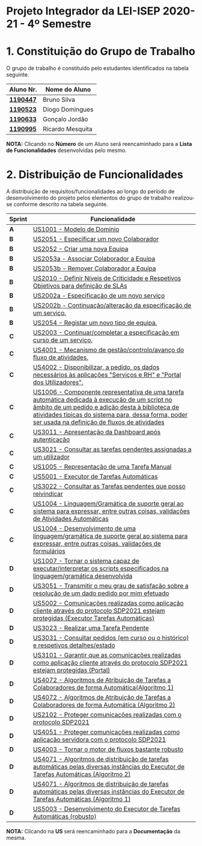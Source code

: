 # Projeto Integrador da LEI-ISEP 2020-21 - 4º Semestre

# 1. Constituição do Grupo de Trabalho

O grupo de trabalho é constituído pelo estudantes identificados na tabela seguinte.

| Aluno Nr.	                                                     | Nome do Aluno			        |
|----------------------------------------------------------------|----------------------------|
| **[1190447](../1190447/)**                                    | Bruno Silva                |
| **[1190523](../1190523/ListaFuncionalidadesEstudante.md)**    | Diogo Domingues            |
| **[1190633](../1190633/ListaFuncionalidadesEstudante.md)**     | Gonçalo Jordão             |
| **[1190995](../1190995/)**                                    | Ricardo Mesquita           |

**NOTA:** Clicando no **Número** de um Aluno será reencaminhado para a **Lista de Funcionalidades** desenvolvidas pelo mesmo.

# 2. Distribuição de Funcionalidades ###

A distribuição de requisitos/funcionalidades ao longo do período de desenvolvimento do projeto pelos elementos do grupo de trabalho realizou-se conforme descrito na tabela seguinte.

| Sprint | Funcionalidade                                                                                                                                                                                    |
|--------|---------------------------------------------------------------------------------------------------------------------------------------------------------------------------------------------------|
| **A**  | [US1001 - Modelo de Domínio](/docs//MD/ModeloDeDomínio.svg)                                                                                                                                       |
| **B**  | [US2051 - Especificar um novo Colaborador](/docs/1190523/US2051/ProcessoEngenhariaFuncionalidade.md)                                                                                                                                |
| **B**  | [US2052 - Criar uma nova Equipa](/docs/1190523/US2052/ProcessoEngenhariaFuncionalidade.md)                                                                                                                                |
| **B**  | [US2053a - Associar Colaborador  a Equipa](/docs/1190633/US2053a/ProcessoEngenhariaFuncionalidade.md)                                                                                             |
| **B**  | [US2053b - Remover Colaborador a Equipa](/docs/1190633/US2053b/ProcessoEngenhariaFuncionalidade.md)                                                                                               |
| **B**  | [US2010 - Definir Níveis de Criticidade e Respetivos Objetivos para definição de SLAs](/docs/1190633/US2010/ProcessoEngenhariaFuncionalidade.md)                                                  |
| **B**  | [US2002a - Especificação de um novo serviço](/docs/1190447/US2002a/ProcessoEngenhariaFuncionalidade.md)                                                                                           |
| **B**  | [US2002b - Continuação/alteração da especificação de um serviço.](/docs/1190447/US2002b/ProcessoEngenhariaFuncionalidade.md)                                                                      |
| **B**  | [US2054 - Registar um novo tipo de equipa.](/docs/1190447/US2054/ProcessoEngenhariaFuncionalidade.md)                                                                                             |
| **C**  | [US2003 - Continuar/completar a especificação em curso de um serviço.](/docs/1190447/US2003/ProcessoEngenhariaFuncionalidade.md)                                                                  |
| **C**  | [US4001 - Mecanismo de gestão/controlo/avanço do fluxo de atividades.](/docs/1190447/US4001/ProcessoEngenhariaFuncionalidade.md)                                                                  |
| **C**  | [US4002 - Disponibilizar, a pedido, os dados necessários às aplicações "Serviços e RH" e "Portal dos Utilizadores".](/docs/1190447/US4002/ProcessoEngenhariaFuncionalidade.md)                    |
| **C**  | [US1006 - Componente representativa de uma tarefa automática dedicada à execução de um script no âmbito de um pedido e adição desta à biblioteca de atividades típicas do sistema para, dessa forma, poder ser usada na definição de fluxos de atividades](/docs/1190523/US1006/ProcessoEngenhariaFuncionalidade.md)                                                                                                                                |
| **C**  | [US3011 - Apresentação da Dashboard após autenticação](/docs/1190523/US3011/ProcessoEngenhariaFuncionalidade.md)                                                                                                                                |
| **C**  | [US3021 - Consultar as tarefas pendentes assignadas a um utilizador](/docs/1190523/US3021/ProcessoEngenhariaFuncionalidade.md)                                                                                                                                |
| **C**  | [US1005 - Representação de uma Tarefa Manual](/docs/1190633/US1005/ProcessoEngenhariaFuncionalidade.md)                                                                                           |
| **C**  | [US5001 - Executor de Tarefas Automáticas](/docs/1190633/US5001/ProcessoEngenhariaFuncionalidade.md)                                                                                              |
| **C**  | [US3022 - Consultar as Tarefas pendentes que posso reivindicar](/docs/1190633/US3022/ProcessoEngenhariaFuncionalidade.md)                                                                         |
| **C**  | [US1004 - Linguagem/Gramática de suporte geral ao sistema para expressar, entre outras coisas, validações de Atividades Automáticas](/docs/1190633/US1004/ProcessoEngenhariaFuncionalidade.md)    |
| **C**  | [US1004 - Desenvolvimento de uma linguagem/gramática de suporte geral ao sistema para expressar, entre outras coisas, validações de formulários](/docs/1190523/US1004_1007/ProcessoEngenhariaFuncionalidade.md) |
| **D**  | [US1007 - Tornar o sistema capaz de executar/interpretar os scripts especificados na linguagem/gramática desenvolvida](/docs/1190523/US1004_1007/ProcessoEngenhariaFuncionalidade.md) |
| **D**  | [US3051 - Transmitir o meu grau de satisfação sobre a resolução de um dado pedido por mim efetuado](/docs/1190633/US3051/ProcessoEngenhariaFuncionalidade.md)                                     |
| **D**  | [US5002 - Comunicações realizadas como aplicação cliente através do protocolo SDP2021 estejam protegidas (Executor Tarefas Automáticas)](/docs/1190633/US5002/ProcessoEngenhariaFuncionalidade.md)|
| **D**  | [US3023 - Realizar uma Tarefa Pendente](/docs/1190523/US3023/ProcessoEngenhariaFuncionalidade.md)                                                                                                                                |
| **D**  | [US3031 - Consultar pedidos (em curso ou o histórico) e respetivos detalhes/estado](/docs/1190523/US3031/ProcessoEngenhariaFuncionalidade.md)                                                                                                                                |
| **D**  | [US3101 - Garantir que as comunicações realizadas como aplicação cliente através do protocolo SDP2021 estejam protegidas (Portal)](/docs/1190523/US3101/ProcessoEngenhariaFuncionalidade.md)                                                                                                                                |
| **D**  | [US4072 - Algoritmos de Atribuição de Tarefas a Colaboradores de forma Automática(Algoritmo 1)](/docs/1190447/US4072/ProcessoEngenhariaFuncionalidade.md)                                                                                                                                |
| **D**  | [US4072 - Algoritmos de Atribuição de Tarefas a Colaboradores de forma Automática (Algoritmo 2)](/docs/1190523/US4072/ProcessoEngenhariaFuncionalidade.md)                                                                                                                                |
| **D**  | [US2102 - Proteger comunicações realizadas com o protocolo SDP2021](/docs/1190447/US2102/ProcessoEngenhariaFuncionalidade.md)                                                                     |
| **D**  | [US4051 - Proteger comunicações realizadas como aplicação servidora com o protocolo SDP2021](/docs/1190447/US4051/ProcessoEngenhariaFuncionalidade.md)                                            |
| **D**  | [US4003 - Tornar o motor de fluxos bastante robusto](/docs/1190447/US4003/ProcessoEngenhariaFuncionalidade.md)                                                                                    |
| **D**  | [US4071 - Algoritmos de distribuição de tarefas automáticas pelas diversas instâncias do Executor de Tarefas Automáticas (Algoritmo 2)](/docs/1190633/US4071/ProcessoEngenhariaFuncionalidade.md) |
| **D**  | [US4071 - Algoritmos de distribuição de tarefas automáticas pelas diversas instâncias do Executor de Tarefas Automáticas (Algoritmo 1)](/docs/1190995/US4071/ProcessoEngenhariaFuncionalidade.md) |
| **D**  | [US5003 - Desenvolvimento do Executor de Tarefas Automáticas (robusto)](/docs/1190633/US5003/ProcessoEngenhariaFuncionalidade.md)                                                                  |

**NOTA:** Clicando na **US** será reencaminhado para a **Documentação** da mesma.
